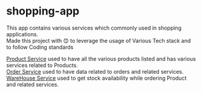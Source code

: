 # shopping-app

This app contains various services which commonly used in shopping applications.\
Made this project with :blush: to leverage the usage of Various Tech stack and to follow Coding standards

[Product Service](https://github.com/sai-durga-prasad/shopping-app/tree/master/product-service) used to have all the various products listed and has various services related to Products. \
[Order Service](https://github.com/sai-durga-prasad/shopping-app/tree/master/order-service) used to have data related to orders and related services. \
[WareHouse Service](https://github.com/sai-durga-prasad/shopping-app/tree/master/warehouse-service) used to get stock availability while ordering Product and related services. 

